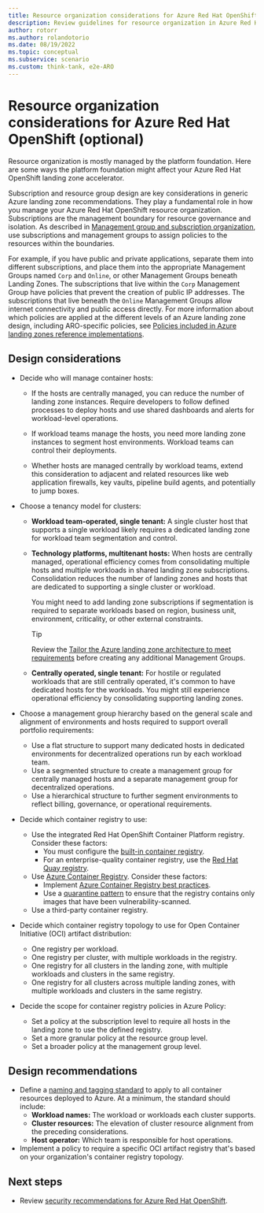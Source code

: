 ```yaml
---
title: Resource organization considerations for Azure Red Hat OpenShift
description: Review guidelines for resource organization in Azure Red Hat OpenShift
author: rotorr
ms.author: rolandotorio
ms.date: 08/19/2022
ms.topic: conceptual
ms.subservice: scenario
ms.custom: think-tank, e2e-ARO
---
```


# Resource organization considerations for Azure Red Hat OpenShift (optional)

Resource organization is mostly managed by the platform foundation. Here are some ways the platform foundation might affect your Azure Red Hat OpenShift landing zone accelerator.

Subscription and resource group design are key considerations in generic Azure landing zone recommendations. They play a fundamental role in how you manage your Azure Red Hat OpenShift resource organization. Subscriptions are the management boundary for resource governance and isolation. As described in [Management group and subscription organization](../../../ready/landing-zone/design-area/resource-org.md), use subscriptions and management groups to assign policies to the resources within the boundaries.

For example, if you have public and private applications, separate them into different subscriptions, and place them into the appropriate Management Groups named `Corp` and `Online`, or other Management Groups beneath Landing Zones. The subscriptions that live within the `Corp` Management Group have policies that prevent the creation of public IP addresses. The subscriptions that live beneath the `Online` Management Groups allow internet connectivity and public access directly. For more information about which policies are applied at the different levels of an Azure landing zone design, including ARO-specific policies, see [Policies included in Azure landing zones reference implementations](https://github.com/Azure/Enterprise-Scale/blob/main/docs/ESLZ-Policies.md).

## Design considerations

- Decide who will manage container hosts:

  - If the hosts are centrally managed, you can reduce the number of landing zone instances. Require developers to follow defined processes to deploy hosts and use shared dashboards and alerts for workload-level operations.

  - If workload teams manage the hosts, you need more landing zone instances to segment host environments. Workload teams can control their deployments.

  - Whether hosts are managed centrally by workload teams, extend this consideration to adjacent and related resources like web application firewalls, key vaults, pipeline build agents, and potentially to jump boxes.

- Choose a tenancy model for clusters:

  - **Workload team-operated, single tenant:** A single cluster host that supports a single workload likely requires a dedicated landing zone for workload team segmentation and control.

  - **Technology platforms, multitenant hosts:** When hosts are centrally managed, operational efficiency comes from consolidating multiple hosts and multiple workloads in shared landing zone subscriptions. Consolidation reduces the number of landing zones and hosts that are dedicated to supporting a single cluster or workload.

    You might need to add landing zone subscriptions if segmentation is required to separate workloads based on region, business unit, environment, criticality, or other external constraints.

      > [!TIP]
      > Review the [Tailor the Azure landing zone architecture to meet requirements](../../../ready/landing-zone/tailoring-alz.md) before creating any additional Management Groups.

  - **Centrally operated, single tenant:** For hostile or regulated workloads that are still centrally operated, it's common to have dedicated hosts for the workloads. You might still experience operational efficiency by consolidating supporting landing zones.

- Choose a management group hierarchy based on the general scale and alignment of environments and hosts required to support overall portfolio requirements:

  - Use a flat structure to support many dedicated hosts in dedicated environments for decentralized operations run by each workload team.
  - Use a segmented structure to create a management group for centrally managed hosts and a separate management group for decentralized operations.
  - Use a hierarchical structure to further segment environments to reflect billing, governance, or operational requirements.

- Decide which container registry to use:

  - Use the integrated Red Hat OpenShift Container Platform registry. Consider these factors:
    - You must configure the [built-in container registry](/azure/openshift/built-in-container-registry).
    - For an enterprise-quality container registry, use the [Red Hat Quay registry](https://access.redhat.com/documentation/en-us/red_hat_quay/3.7).
  - Use [Azure Container Registry](/azure/openshift/howto-use-acr-with-aro). Consider these factors:
    - Implement [Azure Container Registry best practices](/azure/container-registry/container-registry-best-practices).
    - Use a [quarantine pattern](https://github.com/AzureCR/QuarantinePattern-Spec) to ensure that the registry contains only images that have been vulnerability-scanned.
  - Use a third-party container registry.

- Decide which container registry topology to use for Open Container Initiative (OCI) artifact distribution:

  - One registry per workload.
  - One registry per cluster, with multiple workloads in the registry.
  - One registry for all clusters in the landing zone, with multiple workloads and clusters in the same registry.
  - One registry for all clusters across multiple landing zones, with multiple workloads and clusters in the same registry.

- Decide the scope for container registry policies in Azure Policy:

  - Set a policy at the subscription level to require all hosts in the landing zone to use the defined registry.
  - Set a more granular policy at the resource group level.
  - Set a broader policy at the management group level.

## Design recommendations

- Define a [naming and tagging standard](../../../ready/azure-best-practices/naming-and-tagging.md) to apply to all container resources deployed to Azure. At a minimum, the standard should include:
  - **Workload names:** The workload or workloads each cluster supports.
  - **Cluster resources:** The elevation of cluster resource alignment from the preceding considerations.
  - **Host operator:** Which team is responsible for host operations.
- Implement a policy to require a specific OCI artifact registry that's based on your organization's container registry topology.

## Next steps

- Review [security recommendations for Azure Red Hat OpenShift](security.md).
